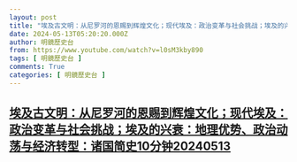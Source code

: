 ```yaml
---
layout: post
title: "埃及古文明：从尼罗河的恩赐到辉煌文化；现代埃及：政治变革与社会挑战；埃及的兴衰：地理优势、政治动荡与经济转型：诸国简史10分钟20240513"
date: 2024-05-13T05:20:20.000Z
author: 明鏡歷史台
from: https://www.youtube.com/watch?v=l0sM3kby890
tags: [ 明鏡歷史台 ]
comments: True
categories: [ 明鏡歷史台 ]
---
```

<!--1715577620000-->
[埃及古文明：从尼罗河的恩赐到辉煌文化；现代埃及：政治变革与社会挑战；埃及的兴衰：地理优势、政治动荡与经济转型：诸国简史10分钟20240513](https://www.youtube.com/watch?v=l0sM3kby890)
------

<div>

</div>
